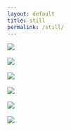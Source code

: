 ```yaml
---
layout: default
title: still
permalink: /still/
---
```


<div class="home">
</div>

  <body>

<div class="item"><img src="{{ site.baseurl }}/img/glass.gif"></div>
<br>

 <div class="item"><img src="{{ site.baseurl }}/img/glass1.jpg"></div>
 <br>


 <div class="item"><img src="{{ site.baseurl }}/img/edit3.jpg"></div>
 <br>


 <div class="item"><img src="{{ site.baseurl }}/img/edit4.jpg"></div>
 <br>

 <div class="item"><img src="{{ site.baseurl }}/img/glass.jpg"></div>
 <br>


 <div class="item"><img src="{{ site.baseurl }}/img/party.jpg"></div>
 <br>






  </body>

